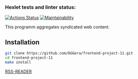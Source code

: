 ### Hexlet tests and linter status:
[![Actions Status](https://github.com/OGGera/frontend-project-11/workflows/hexlet-check/badge.svg)](https://github.com/OGGera/frontend-project-11/actions)
[![Maintainability](https://api.codeclimate.com/v1/badges/2c2af9f5f085d94fe735/maintainability)](https://codeclimate.com/github/OGGera/frontend-project-11/maintainability)

This programm aggregates syndicated web content.

## Installation

```sh
git clone https://github.com/OGGera/frontend-project-11.git
cd frontend-project-11
make install
```

[RSS-READER](https://frontend-project-11-oggera.vercel.app/)
